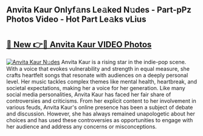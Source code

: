 ## Anvita Kaur Onlyf𝚊ns Le𝚊ked N𝚞des - Part-pPz Photos Video - Hot Part Le𝚊ks vLius

# <h2><a href="http://ab92523.deff.icu/?id=Anvita+Kaur">🔗 New 👉🔴 Anvita Kaur VIDEO Photos</a></h2>

[![Anvita Kaur N𝚞des](https://i.imgur.com/rIISA9y.gif)](http://ab92523.deff.icu/?id=Anvita+Kaur)
Anvita Kaur is a rising star in the indie-pop scene. With a voice that evokes vulnerability and strength in equal measure, she crafts heartfelt songs that resonate with audiences on a deeply personal level. Her music tackles complex themes like mental health, heartbreak, and societal expectations, making her a voice for her generation. Like many social media personalities, Anvita Kaur has faced her fair share of controversies and criticisms. From her explicit content to her involvement in various feuds, Anvita Kaur's online presence has been a subject of debate and discussion. However, she has always remained unapologetic about her choices and has used these controversies as opportunities to engage with her audience and address any concerns or misconceptions.
